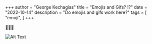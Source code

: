+++
author = "George Kechagias"
title = "Emojis and Gifs? ⁉️"
date = "2022-10-14"
description = "Do emojis and gifs work here?"
tags = [
"emoji",
]
+++

🎻🎻🎻

![Alt Text](https://tenor.com/view/this-is-fine-gif-24177057.gif)

